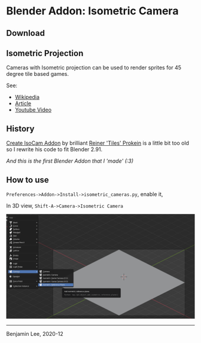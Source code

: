 # Blender Addon: Isometric Camera

## Download



## Isometric Projection

Cameras with Isometric projection can be used to render sprites for 45 degree tile based games.

See:

* [Wikipedia](https://en.wikipedia.org/wiki/Isometric_projection)
* [Article](https://www.blender3darchitect.com/architectural-visualization/create-true-isometric-camera-architecture/)
* [Youtube Video](https://www.youtube.com/watch?v=YycYkyxwHr4)

## History

[Create IsoCam Addon](https://www.reinerstilesets.de/blender/createisocam.py) by brilliant [Reiner 'Tiles' Prokein](https://www.reinerstilesets.de/)
is a little bit too old so I rewrite his code to fit Blender 2.91.

_And this is the first Blender Addon that I 'made' (:3)_

## How to use

`Preferences->Addon->Install->isometric_cameras.py`, enable it,
 
 In 3D view, `Shift-A->Camera->Isometric Camera`

 ![how-to](img/how-to.png)

---
Benjamin Lee, 2020-12

